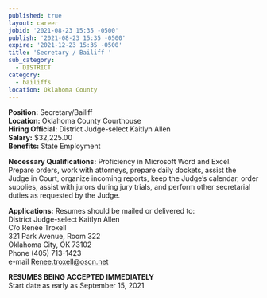 ```yaml
---
published: true
layout: career
jobid: '2021-08-23 15:35 -0500'
publish: '2021-08-23 15:35 -0500'
expire: '2021-12-23 15:35 -0500'
title: 'Secretary / Bailiff '
sub_category:
  - DISTRICT
category:
  - bailiffs
location: Oklahoma County
---
```

**Position:** Secretary/Bailiff    
**Location:** Oklahoma County Courthouse  
**Hiring Official:** District Judge-select Kaitlyn Allen  
**Salary:** $32,225.00  
**Benefits:** State Employment  

**Necessary Qualifications:** Proficiency in Microsoft Word and Excel.  Prepare orders, work with attorneys, prepare daily dockets, assist the Judge in Court, organize incoming reports, keep the Judge’s calendar, order supplies, assist with jurors during jury trials, and perform other secretarial duties as requested by the Judge.  
					
**Applications:**
Resumes should be mailed or delivered to:  
District Judge-select Kaitlyn Allen  
C/o Renée Troxell  
321 Park Avenue, Room 322  
Oklahoma City, OK  73102  
Phone (405) 713-1423  
e-mail [Renee.troxell@oscn.net](mailto:Renee.troxell@oscn.net)

**RESUMES BEING ACCEPTED IMMEDIATELY**  
Start date as early as September 15, 2021
